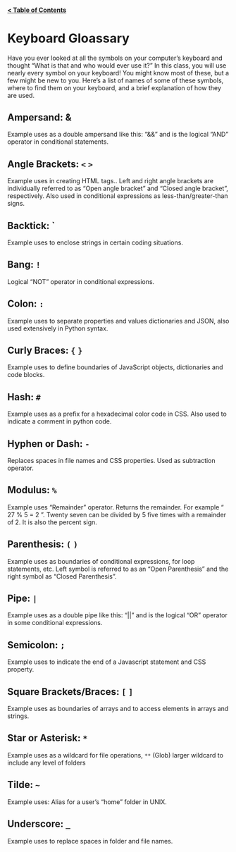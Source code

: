 #### [< Table of Contents](README.md)

# Keyboard Gloassary

Have you ever looked at all the symbols on your computer’s keyboard and thought “What is that and who would ever use it?” In this class, you will use nearly every symbol on your keyboard! You might know most of these, but a few might be new to you. Here’s a list of names of some of these symbols, where to find them on your keyboard, and a brief explanation of how they are used.

## Ampersand: &

Example uses as a double ampersand like this: “&&” and is the logical “AND” operator in conditional statements.

## Angle Brackets: `<` `>`

Example uses in creating HTML tags.. Left and right angle brackets are individually referred to as “Open angle bracket” and “Closed angle bracket”, respectively. Also used in conditional expressions as less-than/greater-than signs.

## Backtick: `

Example uses to enclose strings in certain coding situations.

## Bang: `!`

Logical “NOT” operator in conditional expressions.

## Colon: `:`

Example uses to separate properties and values dictionaries and JSON, also used extensively in Python syntax.

## Curly Braces: `{` `}`

Example uses to define boundaries of JavaScript objects, dictionaries and code blocks.

## Hash: `#`

Example uses as a prefix for a hexadecimal color code in CSS. Also used to indicate a comment in python code.

## Hyphen or Dash: `-`

Replaces spaces in file names and CSS properties. Used as subtraction operator.

## Modulus: `%`

Example uses “Remainder” operator. Returns the remainder. For example “ 27 % 5 = 2 ”. Twenty seven can be divided by 5 five times with a remainder of 2. It is also the percent sign.

## Parenthesis: `(` `)`

Example uses as boundaries of conditional expressions, for loop statements, etc. Left symbol is referred to as an “Open Parenthesis” and the right symbol as “Closed Parenthesis”.

## Pipe: `|`

Example uses as a double pipe like this: “||” and is the logical “OR” operator in some conditional expressions.

## Semicolon: `;`

Example uses to indicate the end of a Javascript statement and CSS property.

## Square Brackets/Braces: `[` `]`

Example uses as boundaries of arrays and to access elements in arrays and strings.

## Star or Asterisk: `*`

Example uses as a wildcard for file operations, `**` (Glob) larger wildcard to include any level of folders

## Tilde: `~`

Example uses: Alias for a user’s “home” folder in UNIX.

## Underscore: `_`

Example uses to replace spaces in folder and file names.
